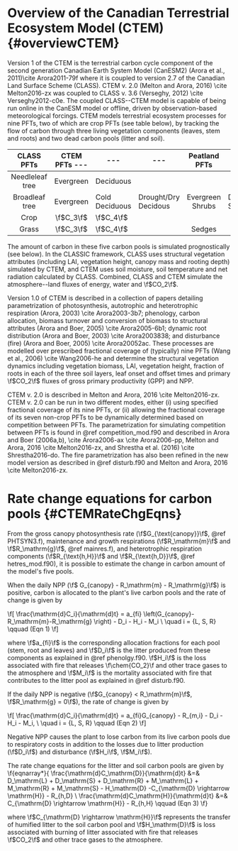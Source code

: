# Overview of the Canadian Terrestrial Ecosystem Model (CTEM) {#overviewCTEM}

Version 1 of the CTEM is the terrestrial carbon cycle component of the second generation Canadian Earth System Model (CanESM2) (Arora et al., 2011)\cite Arora2011-79f where it is coupled to version 2.7 of the Canadian Land Surface Scheme (CLASS). CTEM v. 2.0 (Melton and Arora, 2016) \cite Melton2016-zx was coupled to CLASS v. 3.6 (Verseghy, 2012) \cite Verseghy2012-c0e. The coupled CLASS--CTEM model is capable of being run online in the CanESM model or offline, driven by observation-based meteorological forcings. CTEM models terrestrial ecosystem processes for nine PFTs, two of which are crop PFTs (see table below), by tracking the flow of carbon through three living vegetation components (leaves, stem and roots) and two dead carbon pools (litter and soil).

| CLASS PFTs | CTEM PFTs --- | ---| ---| Peatland PFTs | ---|
|:---------------:|:---------:|----------------|----------------------|:----------------:|------------------|
| Needleleaf tree | Evergreen | Deciduous |  |  |  |
| Broadleaf tree | Evergreen | Cold Deciduous | Drought/Dry Decidous | Evergreen Shrubs | Deciduous Shrubs |
| Crop | \f$C_3\f$ | \f$C_4\f$ |  |  |  |
| Grass | \f$C_3\f$ | \f$C_4\f$ |  | Sedges |  |
<!-- \f[
\begin{table}[]
\caption{CTEM and peatland PFTs and their mapping to the CLASS PFTs}
\label{my-label}
\begin{tabular}{|l|l|l|l|l|l|}
\hline
\multicolumn{1}{|c|}{CLASS PFTs} & \multicolumn{3}{c|}{CTEM PFTs}                    & \multicolumn{2}{c|}{Peatland PFTs}  \\ \hline
Needleleaf tree                  & Evergreen & Deciduous      &                      &                  &                  \\ \hline
Broadleaf tree                   & Evergreen & Cold Deciduous & Drought/Dry Decidous & Evergreen Shrubs & Deciduous Shrubs \\ \hline
Crop                             & C$_3$     & C$_4$          &                      &                  &                  \\ \hline
Grass                            & C$_3$     & C$_4$          &                      & Sedges           &                  \\ \hline
\end{tabular}
\end{table}
\f] -->

The amount of carbon in these five carbon pools is simulated prognostically (see below). In the CLASSIC framework, CLASS uses structural vegetation attributes (including LAI, vegetation height, canopy mass and rooting depth) simulated by CTEM, and CTEM uses soil moisture, soil temperature and net radiation calculated by CLASS. Combined, CLASS and CTEM simulate the atmosphere--land fluxes of energy, water and \f$CO_2\f$.

Version 1.0 of CTEM is described in a collection of papers detailing parametrization of photosynthesis, autotrophic and heterotrophic respiration (Arora, 2003) \cite Arora2003-3b7; phenology, carbon allocation, biomass turnover and conversion of biomass to structural attributes (Arora and Boer, 2005) \cite Arora2005-6b1; dynamic root distribution (Arora and Boer, 2003) \cite Arora2003838; and disturbance (fire) (Arora and Boer, 2005) \cite Arora20052ac. These processes are modelled over prescribed fractional coverage of (typically) nine PFTs (Wang et al., 2006) \cite Wang2006-he and determine the structural vegetation dynamics including vegetation biomass, LAI, vegetation height, fraction of roots in each of the three soil layers, leaf onset and offset times and primary \f$CO_2\f$ fluxes of gross primary productivity (GPP) and NPP.

CTEM v. 2.0 is described in Melton and Arora, 2016 \cite Melton2016-zx. CTEM v. 2.0 can be run in two different modes, either (i) using specified fractional coverage of its nine PFTs, or (ii) allowing the fractional coverage of its seven non-crop PFTs to be dynamically determined based on competition between PFTs. The parametrization for simulating competition between PFTs is found in @ref competition_mod.f90 and described in Arora and Boer (2006a,b), \cite Arora2006-ax \cite Arora2006-pp,  Melton and Arora, 2016 \cite Melton2016-zx, and Shrestha et al. (2016) \cite Shrestha2016-do. The fire parametrization has also been refined in the new model version as described in @ref disturb.f90 and Melton and Arora, 2016 \cite Melton2016-zx.


# Rate change equations for carbon pools {#CTEMRateChgEqns}


From the gross canopy photosynthesis rate (\f$G_{\text{canopy}}\f$, @ref PHTSYN3.f), maintenance and growth respirations (\f$R_\mathrm{m}\f$ and \f$R_\mathrm{g}\f$, @ref mainres.f), and
heterotrophic respiration components (\f$R_{\text{h,H}}\f$ and \f$R_{\text{h,D}}\f$, @ref hetres_mod.f90), it is possible to estimate the change in carbon amount of the model's five pools.

When the daily NPP (\f$ G_{canopy} - R_\mathrm{m} - R_\mathrm{g}\f$) is positive, carbon is allocated to the plant's live carbon pools and the rate of change is given by

  \f[
  \frac{\mathrm{d}C_i}{\mathrm{d}t} = a_{fi} \left(G_{canopy}-R_\mathrm{m}-R_\mathrm{g} \right) - D_i - H_i - M_i \\ \quad i = {L, S, R} \qquad (Eqn 1)
   \f]
   <!-- {#rate_change_eqns_live_pools} -->

where \f$a_{fi}\f$ is the corresponding allocation fractions for each pool (stem, root and leaves) and \f$D_i\f$ is the litter produced from these components as explained in @ref phenolgy.f90. \f$H_i\f$ is the loss associated with fire that releases \f\chem{CO_2}\f and other trace gases to the atmosphere and \f$M_i\f$ is the mortality associated with fire that contributes to the litter pool as explained in @ref disturb.f90.

If the daily NPP is negative (\f$G_{canopy} < R_\mathrm{m}\f$, \f$R_\mathrm{g} = 0\f$), the rate of change is given by

\f[
 \frac{\mathrm{d}C_i}{\mathrm{d}t} = a_{fi}G_{canopy} - R_{m,i}  - D_i  - H_i - M_i, \\ \quad i = {L, S, R} \qquad (Eqn 2)
 \f]
<!-- \label{rate_change_eqns_live_pools2} -->

Negative NPP causes the plant to lose carbon from its live carbon pools due to respiratory costs in addition to the losses due to litter production (\f$D_i\f$) and disturbance (\f$H_i\f$, \f$M_i\f$).

The rate change equations for the litter and soil carbon pools are given by
\f{eqnarray*}{
\frac{\mathrm{d}C_\mathrm{D}}{\mathrm{d}t} &=& D_\mathrm{L} + D_\mathrm{S} +
D_\mathrm{R} + M_\mathrm{L} + M_\mathrm{R} + M_\mathrm{S} - H_\mathrm{D} -C_{\mathrm{D} \rightarrow \mathrm{H}} - R_{h,D} \\
\frac{\mathrm{d}C_\mathrm{H}}{\mathrm{d}t} &=& C_{\mathrm{D} \rightarrow
\mathrm{H}} - R_{h,H}
\qquad (Eqn 3)
\f}
<!-- \label{rate_change_eqns_dead_pools}, -->

where \f$C_{\mathrm{D} \rightarrow \mathrm{H}}\f$ represents the transfer of
humified litter to the soil carbon pool and \f$H_\mathrm{D}\f$
is loss associated with burning of litter associated with fire that releases
\f$CO_2\f$ and other trace gases to the atmosphere.
